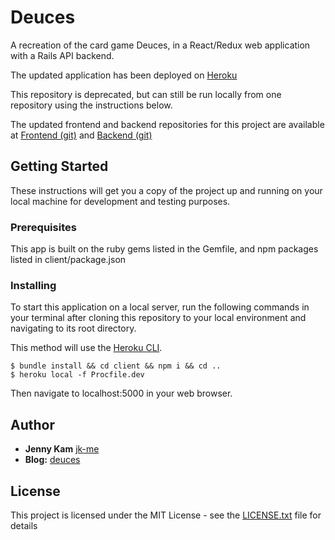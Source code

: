 # Deuces

A recreation of the card game Deuces, in a React/Redux web application with a Rails API backend.

The updated application has been deployed on [Heroku](https://deuces-card-game.herokuapp.com/)

This repository is deprecated, but can still be run locally from one repository using the instructions below.

The updated frontend and backend repositories for this project are available at [Frontend (git)](https://github.com/jk-me/deuces-front) and [Backend (git)](https://github.com/jk-me/deuces-back)

## Getting Started

These instructions will get you a copy of the project up and running on your local machine for development and testing purposes.

### Prerequisites

This app is built on the ruby gems listed in the Gemfile, and npm packages listed in client/package.json

### Installing

To start this application on a local server, run the following commands in your terminal after cloning this repository to your local environment and navigating to its root directory.

This method will use the [Heroku CLI](https://devcenter.heroku.com/articles/heroku-cli).

```
$ bundle install && cd client && npm i && cd ..
$ heroku local -f Procfile.dev
```

Then navigate to localhost:5000 in your web browser.

## Author

* **Jenny Kam**
 [jk-me](https://github.com/jk-me)
 * **Blog:** [deuces](https://jk-me.github.io/react_redux_final_project)

## License

This project is licensed under the MIT License - see the [LICENSE.txt](LICENSE.txt) file for details
